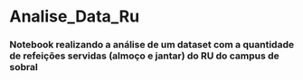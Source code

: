 # Analise_Data_Ru

### Notebook realizando a análise de um dataset com a quantidade de refeições servidas (almoço e jantar) do RU do campus de sobral
